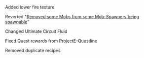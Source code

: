 Added lower fire texture

Reverted "[Removed some Mobs from some Mob-Spawners being spawnable](https://github.com/Wxrlds/Technocratica/blob/master/Changelogs/V2.0.3/changelog.md)"

Changed Ultimate Circuit Fluid

Fixed Quest rewards from ProjectE-Questline

Removed duplicate recipes
